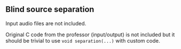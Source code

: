 ## Blind source separation

Input audio files are not included.  

Original C code from the professor (input/output) is not included but it should be trivial to use `void separation(...)` with custom code.